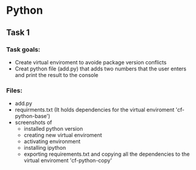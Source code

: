 # Python
## Task 1

### Task goals:
  - Create virtual enviroment to avoide package version conflicts
  - Creat python file (add.py) that adds two numbers that the user enters and print the result to the console

### Files:
  - add.py
  - requirments.txt (It holds dependencies for the virtual enviroment 'cf-python-base')
  - screenshots of 
    - installed python version 
    - creating new virtual enviroment 
    - activating environment
    - installing ipython 
    - exporting requirements.txt and copying all the dependencies to the virtual enviroment 'cf-python-copy'
